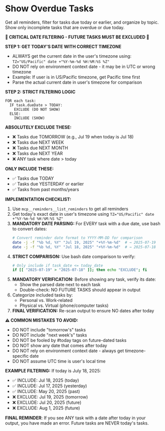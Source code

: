 # Show Overdue Tasks

Get all reminders, filter for tasks due today or earlier, and organize by topic. Show only incomplete tasks that are overdue or due today.

**🚨 CRITICAL DATE FILTERING - FUTURE TASKS MUST BE EXCLUDED 🚨**

**STEP 1: GET TODAY'S DATE WITH CORRECT TIMEZONE**

- ALWAYS get the current date in the user's timezone using: `TZ="US/Pacific" date +"%Y-%m-%d %H:%M:%S %Z"`
- DO NOT rely on environment context date - it may be in UTC or wrong timezone
- Example: If user is in US/Pacific timezone, get Pacific time first
- Parse the actual current date in user's timezone for comparison

**STEP 2: STRICT FILTERING LOGIC**

```
FOR each task:
  IF task.dueDate > TODAY:
    EXCLUDE (DO NOT SHOW)
  ELSE:
    INCLUDE (SHOW)
```

**ABSOLUTELY EXCLUDE THESE:**

- ❌ Tasks due TOMORROW (e.g., Jul 19 when today is Jul 18)
- ❌ Tasks due NEXT WEEK
- ❌ Tasks due NEXT MONTH
- ❌ Tasks due NEXT YEAR
- ❌ ANY task where date > today

**ONLY INCLUDE THESE:**

- ✅ Tasks due TODAY
- ✅ Tasks due YESTERDAY or earlier
- ✅ Tasks from past months/years

**IMPLEMENTATION CHECKLIST:**

1. Use `mcp__reminders__list_reminders` to get all reminders
2. Get today's exact date in user's timezone using `TZ="US/Pacific" date +"%Y-%m-%d %H:%M:%S %Z"`
3. **MANDATORY DATE PARSING:** For EVERY task with a due date, use bash to convert dates:
   ```bash
   # Convert reminder date format to YYYY-MM-DD for comparison
   date -j -f "%b %d, %Y" "Jul 19, 2025" "+%Y-%m-%d"  # → 2025-07-19
   date -j -f "%b %d, %Y" "Jul 18, 2025" "+%Y-%m-%d"  # → 2025-07-18
   ```
4. **STRICT COMPARISON:** Use bash date comparison to verify:
   ```bash
   # Only include if task_date <= today_date
   if [[ "2025-07-19" > "2025-07-18" ]]; then echo "EXCLUDE"; fi
   ```
5. **MANDATORY VERIFICATION:** Before showing any task, verify its date:
   - Show the parsed date next to each task
   - Double-check: NO FUTURE TASKS should appear in output
6. Categorize included tasks by:
   - Personal vs. Work-related
   - Physical vs. Virtual (phone/computer tasks)
7. **FINAL VERIFICATION:** Re-scan output to ensure NO dates after today

**⚠️ COMMON MISTAKES TO AVOID:**

- DO NOT include "tomorrow's" tasks
- DO NOT include "next week's" tasks
- DO NOT be fooled by #today tags on future-dated tasks
- DO NOT show any date that comes after today
- DO NOT rely on environment context date - always get timezone-specific date
- DO NOT assume UTC time is user's local time

**EXAMPLE FILTERING:**
If today is July 18, 2025:

- ✅ INCLUDE: Jul 18, 2025 (today)
- ✅ INCLUDE: Jul 17, 2025 (yesterday)
- ✅ INCLUDE: May 20, 2025 (past)
- ❌ EXCLUDE: Jul 19, 2025 (tomorrow)
- ❌ EXCLUDE: Jul 20, 2025 (future)
- ❌ EXCLUDE: Aug 1, 2025 (future)

**FINAL REMINDER**: If you see ANY task with a date after today in your output, you have made an error. Future tasks are NEVER today's tasks.
